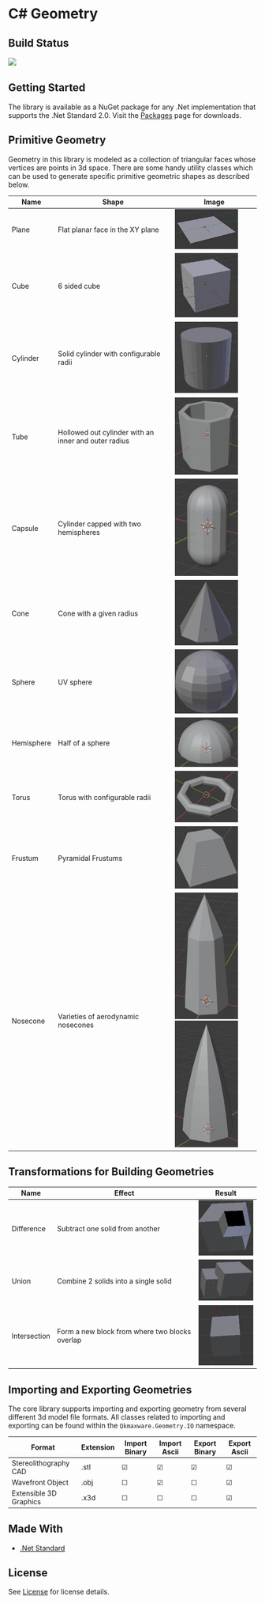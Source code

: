 # C# Geometry

## Build Status
![](https://github.com/qkmaxware/Geometry/workflows/Build/badge.svg)

## Getting Started
The library is available as a NuGet package for any .Net implementation that supports the .Net Standard 2.0. Visit the [Packages](https://github.com/qkmaxware/Geometry/packages) page for downloads.

## Primitive Geometry
Geometry in this library is modeled as a collection of triangular faces whose vertices are points in 3d space. There are some handy utility classes which can be used to generate specific primitive geometric shapes as described below. 

| Name | Shape | Image |
|------|-------|-------|
| Plane | Flat planar face in the XY plane | <img width="128" src="docs/images/PrimitivePlane.png"/> |
| Cube | 6 sided cube | <img width="128" src="docs/images/PrimitiveCube.png"/> |
| Cylinder | Solid cylinder with configurable radii | <img width="128" src="docs/images/PrimitiveCylinder.png"/> |
| Tube | Hollowed out cylinder with an inner and outer radius | <img width="128" src="docs/images/PrimitiveTube.png"/> |
| Capsule | Cylinder capped with two hemispheres | <img width="128" src="docs/images/PrimitiveCapsule.png"/> |
| Cone | Cone with a given radius | <img width="128" src="docs/images/PrimitiveCone.png"/> |
| Sphere | UV sphere | <img width="128" src="docs/images/PrimitiveSphere.png"/> |
| Hemisphere | Half of a sphere | <img width="128" src="docs/images/PrimitiveHemisphere.png"/> |
| Torus | Torus with configurable radii | <img width="128" src="docs/images/PrimitiveTorus.png"/> |
| Frustum | Pyramidal Frustums | <img width="128" src="docs/images/PrimitiveFrustum.png"/> |
| Nosecone | Varieties of aerodynamic nosecones | <img width="128" height="256" src="docs/images/PrimitiveNoseconeBiconic.png"/> <img width="128" height="256" src="docs/images/PrimitiveNoseconeParabolic.png"/>|

## Transformations for Building Geometries
| Name | Effect | Result |
|------|--------|--------|
| Difference | Subtract one solid from another | <img width="128" src="docs/images/BooleanDifference.png"/> |
| Union | Combine 2 solids into a single solid | <img width="128" src="docs/images/BooleanUnion.png"/> |
| Intersection | Form a new block from where two blocks overlap | <img width="128" src="docs/images/BooleanIntersection.png"/> |

## Importing and Exporting Geometries
The core library supports importing and exporting geometry from several different 3d model file formats. All classes related to importing and exporting can be found within the `Qkmaxware.Geometry.IO` namespace.

| Format | Extension | Import Binary | Import Ascii | Export Binary | Export Ascii |
|--------|-----------|--------|--------|--------|--------|
| Stereolithography CAD | .stl | &#9745; | &#9745; | &#9745; | &#9745; |
| Wavefront Object | .obj | &#9744; | &#9745; | &#9744; | &#9745; |
| Extensible 3D Graphics | .x3d | &#9744; | &#9744; | &#9744; | &#9745; |

## Made With
- [.Net Standard](https://docs.microsoft.com/en-us/dotnet/standard/net-standard)

## License
See [License](LICENSE.md) for license details.